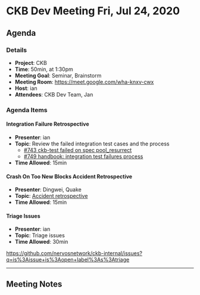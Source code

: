 # CKB Dev Meeting Fri, Jul 24, 2020

## Agenda

### Details

* **Project**: CKB
* **Time**: 50min, at 1:30pm
* **Meeting Goal**: Seminar, Brainstorm
* **Meeting Room**: https://meet.google.com/wha-knxv-cwx
* **Host**: ian
* **Attendees**: CKB Dev Team, Jan

### Agenda Items

#### Integration Failure Retrospective

* **Presenter**: ian
* **Topic**: Review the failed integration test cases and the process
    * [#743 ckb-test failed on spec pool_resurrect](https://github.com/nervosnetwork/ckb-internal/issues/743)
    * [#749 handbook: integration test failures process](https://github.com/nervosnetwork/ckb-internal/pull/749)
* **Time Allowed**: 15min

#### Crash On Too New Blocks Accident Retrospective

* **Presenter**: Dingwei, Quake
* **Topic**: [Accident retrospective](https://github.com/nervosnetwork/ckb-internal/pull/745)
* **Time Allowed**: 15min

#### Triage Issues

* **Presenter**: ian
* **Topic**: Triage issues
* **Time Allowed**: 30min

https://github.com/nervosnetwork/ckb-internal/issues?q=is%3Aissue+is%3Aopen+label%3As%3Atriage

---
## Meeting Notes
